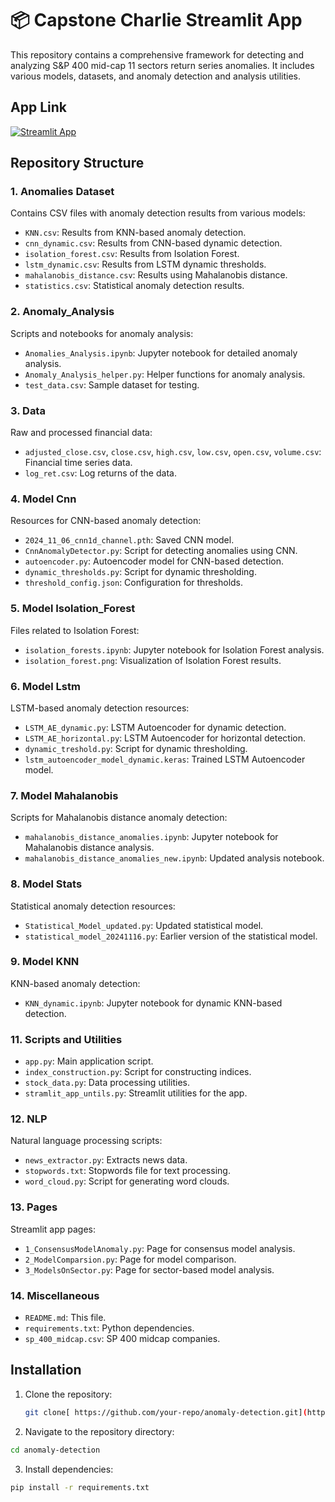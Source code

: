 # 📦 Capstone Charlie Streamlit App 

This repository contains a comprehensive framework for detecting and analyzing S&P 400 mid-cap 11 sectors return series anomalies. It includes various models, datasets, and anomaly detection and analysis utilities.

## App Link

[![Streamlit App](https://static.streamlit.io/badges/streamlit_badge_black_white.svg)](https://capstone-groupcharlie.streamlit.app/)

## Repository Structure

### 1. **Anomalies Dataset**
Contains CSV files with anomaly detection results from various models:
- `KNN.csv`: Results from KNN-based anomaly detection.
- `cnn_dynamic.csv`: Results from CNN-based dynamic detection.
- `isolation_forest.csv`: Results from Isolation Forest.
- `lstm_dynamic.csv`: Results from LSTM dynamic thresholds.
- `mahalanobis_distance.csv`: Results using Mahalanobis distance.
- `statistics.csv`: Statistical anomaly detection results.

### 2. **Anomaly_Analysis**
Scripts and notebooks for anomaly analysis:
- `Anomalies_Analysis.ipynb`: Jupyter notebook for detailed anomaly analysis.
- `Anomaly_Analysis_helper.py`: Helper functions for anomaly analysis.
- `test_data.csv`: Sample dataset for testing.

### 3. **Data**
Raw and processed financial data:
- `adjusted_close.csv`, `close.csv`, `high.csv`, `low.csv`, `open.csv`, `volume.csv`: Financial time series data.
- `log_ret.csv`: Log returns of the data.

### 4. **Model Cnn**
Resources for CNN-based anomaly detection:
- `2024_11_06_cnn1d_channel.pth`: Saved CNN model.
- `CnnAnomalyDetector.py`: Script for detecting anomalies using CNN.
- `autoencoder.py`: Autoencoder model for CNN-based detection.
- `dynamic_thresholds.py`: Script for dynamic thresholding.
- `threshold_config.json`: Configuration for thresholds.

### 5. **Model Isolation_Forest**
Files related to Isolation Forest:
- `isolation_forests.ipynb`: Jupyter notebook for Isolation Forest analysis.
- `isolation_forest.png`: Visualization of Isolation Forest results.

### 6. **Model Lstm**
LSTM-based anomaly detection resources:
- `LSTM_AE_dynamic.py`: LSTM Autoencoder for dynamic detection.
- `LSTM_AE_horizontal.py`: LSTM Autoencoder for horizontal detection.
- `dynamic_treshold.py`: Script for dynamic thresholding.
- `lstm_autoencoder_model_dynamic.keras`: Trained LSTM Autoencoder model.

### 7. **Model Mahalanobis**
Scripts for Mahalanobis distance anomaly detection:
- `mahalanobis_distance_anomalies.ipynb`: Jupyter notebook for Mahalanobis distance analysis.
- `mahalanobis_distance_anomalies_new.ipynb`: Updated analysis notebook.

### 8. **Model Stats**
Statistical anomaly detection resources:
- `Statistical_Model_updated.py`: Updated statistical model.
- `statistical_model_20241116.py`: Earlier version of the statistical model.

### 9. **Model KNN**
KNN-based anomaly detection:
- `KNN_dynamic.ipynb`: Jupyter notebook for dynamic KNN-based detection.

### 11. **Scripts and Utilities**
- `app.py`: Main application script.
- `index_construction.py`: Script for constructing indices.
- `stock_data.py`: Data processing utilities.
- `stramlit_app_untils.py`: Streamlit utilities for the app.

### 12. **NLP**
Natural language processing scripts:
- `news_extractor.py`: Extracts news data.
- `stopwords.txt`: Stopwords file for text processing.
- `word_cloud.py`: Script for generating word clouds.

### 13. **Pages**
Streamlit app pages:
- `1_ConsensusModelAnomaly.py`: Page for consensus model analysis.
- `2_ModelComparsion.py`: Page for model comparison.
- `3_ModelsOnSector.py`: Page for sector-based model analysis.

### 14. **Miscellaneous**
- `README.md`: This file.
- `requirements.txt`: Python dependencies.
- `sp_400_midcap.csv`: SP 400 midcap companies.

## Installation
1. Clone the repository:
   ```bash
   git clone[ https://github.com/your-repo/anomaly-detection.git](https://github.com/ZedongDaniel/capstone)
   ```

2.	Navigate to the repository directory:
   ```bash
   cd anomaly-detection
   ```
3.	Install dependencies:
   ```bash
   pip install -r requirements.txt
   ```

